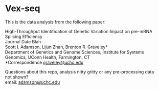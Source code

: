 # Vex-seq

This is the data analysis from the following paper:

High-Throughput Identification of Genetic Variation Impact on pre-mRNA Splicing Efficiency  
Journal Date Blah  
Scott I. Adamson, Lijun Zhan, Brenton R. Graveley*  
Department of Genetics and Genome Sciences, Institute for Systems Genomics, UConn Health, Farmington, CT  
*Correspondence graveley@uchc.edu  

Questions about this repo, analysis nitty gritty or any pre-processing data not shown?  
email: adamson@uchc.edu

